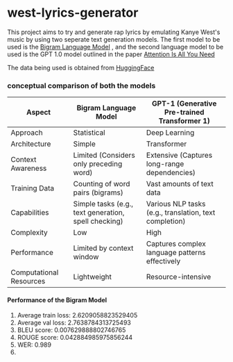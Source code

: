 # west-lyrics-generator

This project aims to try and generate rap lyrics by emulating Kanye West's music by using two seperate text generation models. The first model to be used is the [Bigram Language Model](https://pastebin.com/vxGwbqiH) , and the second language model to be used is the GPT 1.0 model outlined in the paper  [Attention Is All You Need](https://pastebin.com/qXMZ2bst)

The data being used is obtained from [HuggingFace](https://huggingface.co/datasets/huggingartists/kanye-west)

### conceptual comparison of both the models 

| Aspect                   | Bigram Language Model                         | GPT-1 (Generative Pre-trained Transformer 1)       |
|--------------------------|------------------------------------------------|----------------------------------------------------|
| Approach                 | Statistical                                   | Deep Learning                                     |
| Architecture             | Simple                                        | Transformer                                      |
| Context Awareness        | Limited (Considers only preceding word)       | Extensive (Captures long-range dependencies)     |
| Training Data            | Counting of word pairs (bigrams)              | Vast amounts of text data                        |
| Capabilities             | Simple tasks (e.g., text generation, spell checking) | Various NLP tasks (e.g., translation, text completion) |
| Complexity               | Low                                           | High                                             |
| Performance              | Limited by context window                     | Captures complex language patterns effectively   |
| Computational Resources  | Lightweight                                   | Resource-intensive                               |

#### Performance of the Bigram Model 

1. Average train loss: 2.6209058823529405
2. Average val loss: 2.7638784313725493
3. BLEU score: 0.007629888802746765
4. ROUGE score: 0.042884985975856244
5. WER: 0.989
6. 





